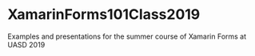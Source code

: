 # XamarinForms101Class2019
Examples and presentations for the summer course of Xamarin Forms at UASD 2019
